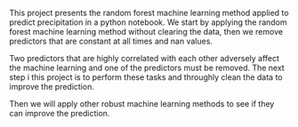 This project presents the random forest machine learning method applied to predict precipitation in a python notebook.  We start by applying the random forest machine learning method without clearing the data, then we remove predictors that are constant at all times and nan values.  

Two predictors that are highly correlated with each other adversely affect the machine learning and one of the predictors must be removed.  The next step i  this project is to perform these tasks and throughly clean the data to improve the prediction.

Then we will apply other robust machine learning methods to see if they can improve the prediction.
